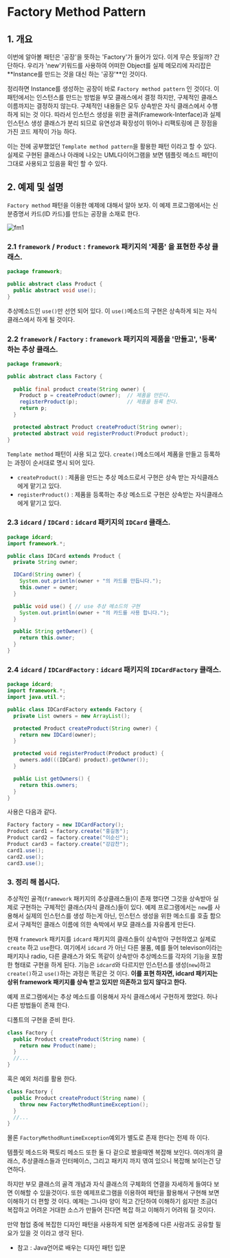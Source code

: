 # Factory Method Pattern 

## 1. 개요

이번에 알아볼 패턴은 '공장'을 뜻하는 'Factory'가 들어가 있다. 이게 무슨 뜻일까? 간단하다. 우리가 'new'키워드를 사용하여 어떠한 Object를 실제 메모리에 자리잡은 **Instance를 만드는 것을 대신 하는 '공장'**인 것이다.

정리하면 Instance를 생성하는 공장이 바로 `Factory method pattern` 인 것이다. 이 패턴에서는 인스턴스를 만드는 방법을 부모 클래스에서 결정 하지만, 구체적인 클래스 이름까지는 결정하지 않는다. 구체적인 내용들은 모두 상속받은 자식 클래스에서 수행 하게 되는 것 이다. 따라서 인스턴스 생성을 위한 골격(Framework-Interface)과 실제 인스턴스 생성 클래스가 분리 되므로 유연성과 확장성이 뛰어나 리팩토링에  큰 장점을 가진 코드 제작이 가능 하다.

이는 전에 공부했었던 `Template method pattern`을 활용한 패턴 이라고 할 수 있다. 실제로 구현된 클래스나 아래에 나오는 UML다이어그램을 보면 템플릿 메소드 패턴이 그대로 사용되고 있음을 확인 할 수 있다.

## 2. 예제 및 설명

`Factory method` 패턴을 이용한 예제에 대해서 알아 보자. 이 예제 프로그램에서는 신분증명서 카드(ID 카드)를 만드는 공장을 소재로 한다.

![fm1](https://github.com/ksu3101/TIL/blob/master/DesignPattern/images/fm1.png)

### 2.1 `framework` / `Product` : `framework` 패키지의 '제품' 을 표현한 추상 클래스.

```java
package framework;

public abstract class Product {
  public abstract void use();
}
```

추상메소드인 `use()`만 선언 되어 있다. 이 `use()`메소드의 구현은 상속하게 되는 자식 클래스에서 하게 될 것이다.

### 2.2 `framework` / `Factory` : `framework` 패키지의 제품을 '만들고', '등록' 하는 추상 클래스.

```java
package framework;

public abstract class Factory {
  
  public final product create(String owner) {
    Product p = createProduct(owner);  // 제품을 만든다. 
    registerProduct(p);                // 제품을 등록 한다. 
    return p;
  }

  protected abstract Product createProduct(String owner);
  protected abstract void registerProduct(Product product);
}
```

`Template method` 패턴이 사용 되고 있다. `create()`메소드에서 제품을 만들고 등록하는 과정이 순서대로 명시 되어 있다.

- `createProduct()` : 제품을 만드는 추상 메소드로서 구현은 상속 받는 자식클래스에게 맡기고 있다.
- `registerProduct()` : 제품을 등록하는 추상 메소드로 구현은 상속받는 자식클래스에게 맡기고 있다.

### 2.3 `idcard` / `IDCard` : `idcard` 패키지의 `IDCard` 클래스.

```java 
package idcard;
import framework.*;

public class IDCard extends Product {
  private String owner;

  IDCard(String owner) {
    System.out.println(owner + "의 카드를 만듭니다.");
    this.owner = owner;
  }

  public void use() { // use 추상 메소드의 구현
    System.out.println(owner + "의 카드를 사용 합니다.");
  }

  public String getOwner() {
    return this.owner;
  }
}
```

### 2.4 `idcard` / `IDCardFactory`  : `idcard` 패키지의 `IDCardFactory` 클래스.

```java
package idcard;
import framework.*;
import java.util.*;

public class IDCardFactory extends Factory {
  private List owners = new ArrayList();

  protected Product createProduct(String owner) {
    return new IDCard(owner);
  }

  protected void registerProduct(Product product) {
    owners.add(((IDCard) product).getOwner());
  }

  public List getOwners() {
    return this.owners;
  }
}
```

사용은 다음과 같다.

```java
Factory factory = new IDCardFactory();
Product card1 = factory.create("홍길동");
Product card2 = factory.create("이순신");
Product card3 = factory.create("강감찬");
card1.use();
card2.use();
card3.use();
```

### 3. 정리 해 봅시다.

추상적인 골격(`framework` 패키지의 추상클래스들)이 존재 했다면 그것을 상속받아 실제로 구현하는 구체적인 클래스(자식 클래스)들이 있다. 예제 프로그램에서는 `new`를 사용해서 실제의 인스턴스를 생성 하는게 아닌, 인스턴스 생성을 위한 메소드를 호출 함으로서 구체적인 클래스 이름에 의한 속박에서 부모 클래스를 자유롭게 만든다.

현재 `framework` 패키지를 `idcard` 패키지의 클래스들이 상속받아 구현하였고 실제로 `create` 하고 `use`한다. 여기에서 `idcard` 가 아닌 다른 물품, 예를 들어 televison이라는 패키지나 radio, 다른 클래스가 와도 똑같이 상속받아 추상메소드를 각자의 기능을 포함 한 형태로 구현을 하게 된다. 기능은 `idcard`와 다르지만 인스턴스를 생성(`new`)하고 `create()`하고 `use()`하는 과정은 똑같은 것 이다. **이를 표현 하자면, idcard 패키지는 상위 framework 패키지를 상속 받고 있지만 의존하고 있지 않다고 한다.**

예제 프로그램에서는 추상 메소드를 이용해서 자식 클래스에서 구현하게 했었다. 허나 다른 방법들이 존재 한다.

디폴트의 구현을 준비 한다.

```java
class Factory {
  public Product createProduct(String name) {
    return new Product(name);
  }
  //...
}
```

혹은 예외 처리를 활용 한다.

```java
class Factory {
  public Product createProduct(String name) {
    throw new FactoryMethodRuntimeException();
  }
  //...
}
```

몰론 `FactoryMethodRuntimeException`예외가 별도로 존재 한다는 전제 하 이다.

템플릿 메소드와 팩토리 메소드 또한 둘 다 겉으로 봤을때엔 복잡해 보인다. 여러개의 클래스, 추상클래스들과 인터페이스, 그리고 패키지 까지 엮여 있으니 복잡해 보이는건 당연하다.

하지만 부모 클래스의 골격 개념과 자식 클래스의 구체화의 연결을 자세하게 들여다 보면 이해할 수 있을것이다. 또한 예제프로그램을 이용하여 패턴을 활용해서 구현해 보면 이해하기 더 편할 것 이다. 예제는 그나마 양이 적고 간단하여 이해하기 쉽지만 조금더 복잡하고 어려운 거대한 소스가 만들어 진다면 복잡 하고 이해하기 어려워 질 것이다.

만약 협업 중에 복잡한 디자인 패턴을 사용하게 되면 설계중에 다른 사람과도 공유할 필요가 있을 것 이라고 생각 된다.

- 참고 : Java언어로 배우는 디자인 패턴 입문